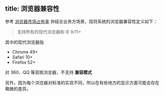 title: 浏览器兼容性
---

参考 [浏览器市场占有率](https://tongji.baidu.com/data/browser) 并结合业务方场景，现将系统的浏览器兼容性定义如下：

> 支持所有的现代浏览器和 IE 9/11+

其中的现代浏览器指

- Chrome 49+
- Safari 10+
- Firefox 52+

对 360、QQ 等双核浏览器，不支持 **兼容模式**

另外，因为每个浏览器对标准的实现不同，所以在有些地方的显示方面可能会存在略微的差异。
